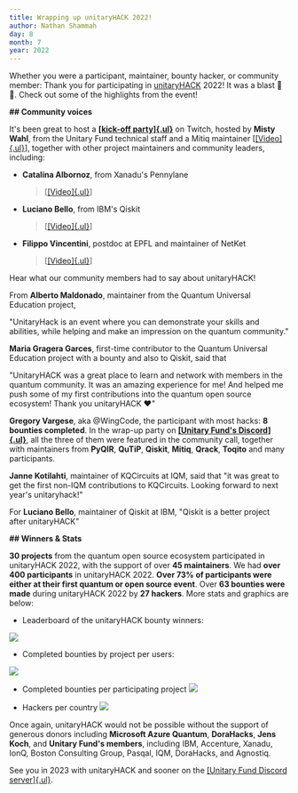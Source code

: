 ```yaml
---
title: Wrapping up unitaryHACK 2022!
author: Nathan Shammah
day: 8
month: 7
year: 2022
---
```


Whether you were a participant, maintainer, bounty hacker, or community
member: Thank you for participating in [unitaryHACK](https://unitaryhack.dev/) 2022! It was a blast
💛🌴. Check out some of the highlights from the event!

**\#\# Community voices**

It's been great to host a [**[kick-off
party]{.ul}**](https://www.youtube.com/playlist?list=PL-VMs2BCTI_lhMY4SxVkJQpwwQL-wi14F)
on Twitch, hosted by **Misty Wahl**, from the Unitary Fund technical
staff and a Mitiq maintainer
\[[[Video]{.ul}](https://www.youtube.com/watch?v=kQJugFdIfqA&list=PL-VMs2BCTI_lhMY4SxVkJQpwwQL-wi14F&index=4)\],
together with other project maintainers and community leaders,
including:

-   **Catalina Albornoz**, from Xanadu's Pennylane
    > \[[[Video]{.ul}](https://www.youtube.com/watch?v=8rSXVFE6knM&list=PL-VMs2BCTI_lhMY4SxVkJQpwwQL-wi14F&index=2)\]

-   **Luciano Bello**, from IBM's Qiskit
    > \[[[Video]{.ul}](https://www.youtube.com/watch?v=gLLgKaH6yu4&list=PL-VMs2BCTI_lhMY4SxVkJQpwwQL-wi14F&index=1&t=128s)\]

-   **Filippo Vincentini**, postdoc at EPFL and maintainer of NetKet
    > \[[[Video]{.ul}](https://www.youtube.com/watch?v=KtRqreNV2Wk&list=PL-VMs2BCTI_lhMY4SxVkJQpwwQL-wi14F&index=3&t=1s)\]

 
 Hear what our community members had to say about unitaryHACK!
 
 From **Alberto Maldonado**, maintainer from the Quantum Universal
Education project,

\"UnitaryHack is an event where you can demonstrate your skills and
abilities, while helping and make an impression on the quantum
community.\"

**Maria Gragera Garces**, first-time contributor to the Quantum
Universal Education project with a bounty and also to Qiskit, said that

"UnitaryHACK was a great place to learn and network with members in the
quantum community. It was an amazing experience for me! And helped me
push some of my first contributions into the quantum open source
ecosystem! Thank you unitaryHACK ❤️"

**Gregory Vargese**, aka \@WingCode, the participant with most hacks:
**8 bounties completed**. In the wrap-up party on [**[Unitary Fund's
Discord]{.ul}**](http://discord.unitary.fund/), all the three of them
were featured in the community call, together with maintainers from
**PyQIR**, **QuTiP**, **Qiskit**, **Mitiq**, **Qrack**, **Toqito** and
many participants.

**Janne Kotilahti**, maintainer of KQCircuits at IQM, said that "it was
great to get the first non-IQM contributions to KQCircuits. Looking
forward to next year\'s unitaryhack!"

For **Luciano Bello**, maintainer of Qiskit at IBM, "Qiskit is a better
project after unitaryHACK"

**\#\# Winners & Stats**

**30 projects** from the quantum open source ecosystem participated in
unitaryHACK 2022, with the support of over **45 maintainers**. We had
**over 400 participants** in unitaryHACK 2022. **Over 73% of
participants were either at their first quantum or open source event**.
Over **63 bounties were made** during unitaryHACK 2022 by **27
hackers**. More stats and graphics are below:

- Leaderboard of the unitaryHACK bounty winners:

![](../images/unitaryhack-2022-winners-project.png)

-  Completed bounties by project per users:

![](../images/unitaryhack-2022-project-winners.png)

-  Completed bounties per participating project
![](../images/unitaryhack-2022-bounty-project.png)

-  Hackers per country
![](../images/unitaryhack-2022-bounty-hackers-country.png)


Once again, unitaryHACK would not be possible without the support of
generous donors including **Microsoft Azure Quantum**, **DoraHacks**,
**Jens Koch**, and **Unitary Fund's members**, including IBM, Accenture,
Xanadu, IonQ, Boston Consulting Group, Pasqal, IQM, DoraHacks, and
Agnostiq.

See you in 2023 with unitaryHACK and sooner on the [[Unitary Fund
Discord server]{.ul}](http://discord.unitary.fund/).